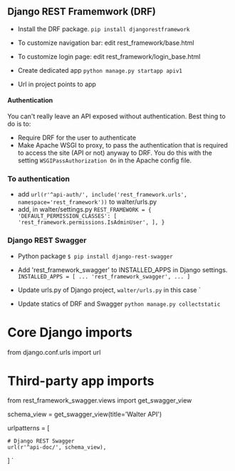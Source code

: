 ## Django REST Framemwork (DRF)
* Install the DRF package. 
`pip install djangorestframework`

* To customize navigation bar: edit rest_framework/base.html
* To customize login page: edit rest_framework/login_base.html

* Create dedicated app
`python manage.py startapp apiv1`

* Url in project points to app

#### Authentication
You can't really leave an API exposed without authentication. Best thing to do is to:
* Require DRF for the user to authenticate
* Make Apache WSGI to proxy, to pass the authentication that is required to access the site (API or not) anyway to DRF. You do this with the setting `WSGIPassAuthorization On` in the Apache config file.

### To authentication
* add `url(r'^api-auth/', include('rest_framework.urls', namespace='rest_framework'))` to walter/urls.py
* add, in walter/settings.py
`
REST_FRAMEWORK = {
    'DEFAULT_PERMISSION_CLASSES': [
        'rest_framework.permissions.IsAdminUser',
    ],
}
`


### Django REST Swagger
* Python package
`$ pip install django-rest-swagger`

* Add 'rest_framework_swagger' to INSTALLED_APPS in Django settings.
`
INSTALLED_APPS = [
    ...
    'rest_framework_swagger',
    ...
]
`

* Update urls.py of Django project, `walter/urls.py` in this case
`

* Update statics of DRF and Swagger
`python manage.py collectstatic`


# Core Django imports
from django.conf.urls import url

# Third-party app imports
from rest_framework_swagger.views import get_swagger_view


schema_view = get_swagger_view(title='Walter API')

urlpatterns = [

    # Django REST Swagger
    url(r'^api-doc/', schema_view),

]
`
